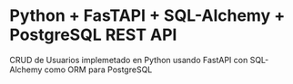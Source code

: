 # Python + FasTAPI + SQL-Alchemy + PostgreSQL REST API

CRUD de Usuarios implemetado en Python usando FastAPI con SQL-Alchemy como ORM para PostgreSQL